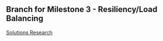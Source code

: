 ## Branch for Milestone 3 -  Resiliency/Load Balancing 
[Solutions Research](https://github.com/dd482IT/IT490/blob/MS3-Resiliency/R%26D.md)

